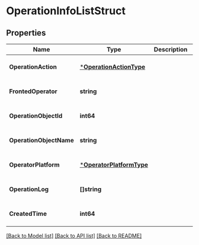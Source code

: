 # OperationInfoListStruct

## Properties
Name | Type | Description | Notes
------------ | ------------- | ------------- | -------------
**OperationAction** | [***OperationActionType**](OperationActionType.md) |  | [optional] [default to null]
**FrontedOperator** | **string** |  | [optional] [default to null]
**OperationObjectId** | **int64** |  | [optional] [default to null]
**OperationObjectName** | **string** |  | [optional] [default to null]
**OperatorPlatform** | [***OperatorPlatformType**](OperatorPlatformType.md) |  | [optional] [default to null]
**OperationLog** | **[]string** |  | [optional] [default to null]
**CreatedTime** | **int64** |  | [optional] [default to null]

[[Back to Model list]](../README.md#documentation-for-models) [[Back to API list]](../README.md#documentation-for-api-endpoints) [[Back to README]](../README.md)


